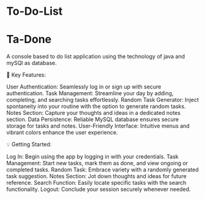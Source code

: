 # To-Do-List
# Ta-Done

 A console based to do list application using the technology of java and mySQl as database.
 
🚀 Key Features:

User Authentication: Seamlessly log in or sign up with secure authentication.
Task Management: Streamline your day by adding, completing, and searching tasks effortlessly.
Random Task Generator: Inject spontaneity into your routine with the option to generate random tasks.
Notes Section: Capture your thoughts and ideas in a dedicated notes section.
Data Persistence: Reliable MySQL database ensures secure storage for tasks and notes.
User-Friendly Interface: Intuitive menus and vibrant colors enhance the user experience.

💡 Getting Started:

Log In: Begin using the app by logging in with your credentials.
Task Management: Start new tasks, mark them as done, and view ongoing or completed tasks.
Random Task: Embrace variety with a randomly generated task suggestion.
Notes Section: Jot down thoughts and ideas for future reference.
Search Function: Easily locate specific tasks with the search functionality.
Logout: Conclude your session securely whenever needed.

